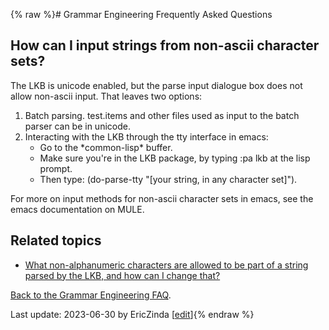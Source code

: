 {% raw %}# Grammar Engineering Frequently Asked Questions

## How can I input strings from non-ascii character sets?

The LKB is unicode enabled, but the parse input dialogue box does not
allow non-ascii input. That leaves two options:

1. Batch parsing. test.items and other files used as input to the batch
parser can be in unicode.
2. Interacting with the LKB through the tty interface in emacs:
   - Go to the \*common-lisp\* buffer.
   - Make sure you're in the LKB package, by typing :pa lkb at the
lisp prompt.
   - Then type:
(do-parse-tty "\[your string, in any character set\]").

For more on input methods for non-ascii character sets in emacs, see the
emacs documentation on MULE.

## Related topics

- [What non-alphanumeric characters are allowed to be part of a string
parsed by the LKB, and how can I change that?](https://delph-in.github.io/docs/matrix/GeFaqNonAlpha)

[Back to the Grammar Engineering FAQ](https://delph-in.github.io/docs/matrix/GrammarEngineeringFAQ).

Last update: 2023-06-30 by EricZinda [[edit](https://github.com/delph-in/docs/wiki/GeFaqUnicodeInput/_edit)]{% endraw %}